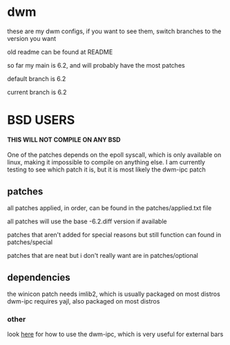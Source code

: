 # dwm

these are my dwm configs, if you want to see them, switch branches to the version you want

old readme can be found at README

so far my main is 6.2, and will probably have the most patches

default branch is 6.2

current branch is 6.2

# BSD USERS

#### THIS WILL NOT COMPILE ON ANY BSD
One of the patches depends on the epoll syscall, which is only available on linux, making it impossible to compile on anything else.
I am currently testing to see which patch it is, but it is most likely the dwm-ipc patch

## patches

all patches applied, in order, can be found in the patches/applied.txt file

all patches will use the base -6.2.diff version if available

patches that aren't added for special reasons but still function can found in patches/special

patches that are neat but i don't really want are in patches/optional

## dependencies

the winicon patch needs imlib2, which is usually packaged on most distros
dwm-ipc requires yajl, also packaged on most distros

### other
look [here](https://github.com/mihirlad55/dwm-ipc/wiki/) for how to use the dwm-ipc, which is very useful for external bars
